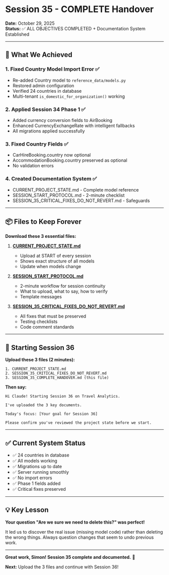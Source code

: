 # Session 35 - COMPLETE Handover
**Date:** October 29, 2025  
**Status:** ✅ ALL OBJECTIVES COMPLETED + Documentation System Established

---

## 🎯 What We Achieved

### 1. Fixed Country Model Import Error ✅
- Re-added Country model to `reference_data/models.py`
- Restored admin configuration
- Verified 24 countries in database
- Multi-tenant `is_domestic_for_organization()` working

### 2. Applied Session 34 Phase 1 ✅
- Added currency conversion fields to AirBooking
- Enhanced CurrencyExchangeRate with intelligent fallbacks
- All migrations applied successfully

### 3. Fixed Country Fields ✅
- CarHireBooking.country now optional
- AccommodationBooking.country preserved as optional
- No validation errors

### 4. Created Documentation System ✅
- CURRENT_PROJECT_STATE.md - Complete model reference
- SESSION_START_PROTOCOL.md - 2-minute checklist
- SESSION_35_CRITICAL_FIXES_DO_NOT_REVERT.md - Safeguards

---

## 📦 Files to Keep Forever

**Download these 3 essential files:**

1. **[CURRENT_PROJECT_STATE.md](computer:///mnt/user-data/outputs/CURRENT_PROJECT_STATE.md)**
   - Upload at START of every session
   - Shows exact structure of all models
   - Update when models change

2. **[SESSION_START_PROTOCOL.md](computer:///mnt/user-data/outputs/SESSION_START_PROTOCOL.md)**
   - 2-minute workflow for session continuity
   - What to upload, what to say, how to verify
   - Template messages

3. **[SESSION_35_CRITICAL_FIXES_DO_NOT_REVERT.md](computer:///mnt/user-data/outputs/SESSION_35_CRITICAL_FIXES_DO_NOT_REVERT.md)**
   - All fixes that must be preserved
   - Testing checklists
   - Code comment standards

---

## 🚀 Starting Session 36

**Upload these 3 files (2 minutes):**
```
1. CURRENT_PROJECT_STATE.md
2. SESSION_35_CRITICAL_FIXES_DO_NOT_REVERT.md
3. SESSION_35_COMPLETE_HANDOVER.md (this file)
```

**Then say:**
```
Hi Claude! Starting Session 36 on Travel Analytics.

I've uploaded the 3 key documents.

Today's focus: [Your goal for Session 36]

Please confirm you've reviewed the project state before we start.
```

---

## ✅ Current System Status

- ✅ 24 countries in database
- ✅ All models working
- ✅ Migrations up to date
- ✅ Server running smoothly
- ✅ No import errors
- ✅ Phase 1 fields added
- ✅ Critical fixes preserved

---

## 💡 Key Lesson

**Your question "Are we sure we need to delete this?" was perfect!**

It led us to discover the real issue (missing model code) rather than deleting the wrong things. Always question changes that seem to undo previous work.

---

**Great work, Simon! Session 35 complete and documented.** 🎉

**Next:** Upload the 3 files and continue with Session 36!
